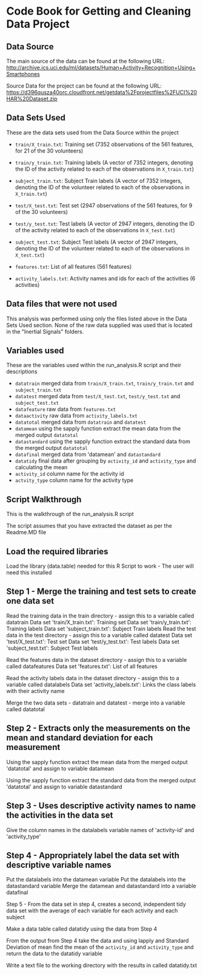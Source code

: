 Code Book for Getting and Cleaning Data Project
===============================================

## Data Source

The main source of the data can be found at the following URL:
http://archive.ics.uci.edu/ml/datasets/Human+Activity+Recognition+Using+Smartphones 

Source Data for the project can be found at the following URL:
https://d396qusza40orc.cloudfront.net/getdata%2Fprojectfiles%2FUCI%20HAR%20Dataset.zip 


## Data Sets Used

These are the data sets used from the Data Source within the project

* `train/X_train.txt`: Training set (7352 observations of the 561 features, for 21 of the 30 volunteers)

* `train/y_train.txt`: Training labels (A vector of 7352 integers, denoting the ID of the activity related to each of the observations in `X_train.txt`)

* `subject_train.txt`: Subject Train labels (A vector of 7352 integers, denoting the ID of the volunteer related to each of the observations in `X_train.txt`)

* `test/X_test.txt`: Test set (2947 observations of the 561 features, for 9 of the 30 volunteers)

* `test/y_test.txt`: Test labels (A vector of 2947 integers, denoting the ID of the activity related to each of the observations in `X_test.txt`)

* `subject_test.txt`: Subject Test labels (A vector of 2947 integers, denoting the ID of the volunteer related to each of the observations in `X_test.txt`)

* `features.txt`: List of all features (561 features)

* `activity_labels.txt`: Activity names and ids for each of the activities (6 activities)

## Data files that were not used

This analysis was performed using only the files listed above in the Data Sets Used section. None of the raw data supplied was used that is located in the "Inertial Signals" folders.

## Variables used 

These are the variables used within the run_analysis.R script and their descriptions

* `datatrain` merged data from `train/X_train.txt`, `train/y_train.txt` and `subject_train.txt`
* `datatest` merged data from  `test/X_test.txt`, `test/y_test.txt` and `subject_test.txt`
* `datafeature` raw data from `features.txt`
* `dataactivity` raw data from `activity_labels.txt`
* `datatotal` merged data from `datatrain` and `datatest`
* `datamean` using the sapply function extract the mean data from the merged output `datatotal`
* `datastandard` using the sapply function extract the standard data from the merged output `datatotal`
* `datafinal` merged data from 'datamean' and `datastandard`
* `datatidy` final data after grouping by `activity_id` and `activity_type` and calculating the mean
* `activity_id` column name for the activity id
* `actvity_type` column name for the activity type


## Script Walkthrough

This is the walkthrough of the run_analysis.R script

The script assumes that you have extracted the dataset as per the Readme.MD file

## Load the required libraries

Load the library (data.table) needed for this R Script to work - The user will need this installed


## Step 1 - Merge the training and test sets to create one data set 


Read the training data in the train directory - assign this to a variable called datatrain
Data set 'train/X_train.txt': Training set
Data set 'train/y_train.txt': Training labels
Data set 'subject_train.txt': Subject Train labels
Read the test data in the test directory - assign this to a variable called datatest
Data set 'test/X_test.txt': Test set
Data set 'test/y_test.txt': Test labels
Data set 'subject_test.txt': Subject Test labels

Read the features data in the dataset directory - assign this to a variable called datafeatures
Data set 'features.txt': List of all features

Read the activity labels data in the dataset directory - assign this to a variable called datalabels
Data set 'activity_labels.txt': Links the class labels with their activity name

Merge the two data sets - datatrain and datatest - merge into a variable called datatotal


## Step 2 - Extracts only the measurements on the mean and standard deviation for each measurement 

Using the sapply function extract the mean data from the merged output 'datatotal' and assign to variable datamean

Using the sapply function extract the standard data from the merged output 'datatotal' and assign to variable datastandard

## Step 3 - Uses descriptive activity names to name the activities in the data set 

Give the column names in the datalabels variable names of 'activity-id' and 'activity_type'


## Step 4 - Appropriately label the data set with descriptive variable names 

Put the datalabels into the datamean variable
Put the datalabels into the datastandard variable
Merge the datamean and datastandard into a variable datafinal

Step 5 - From the data set in step 4, creates a second, independent tidy data set with the average of each variable for each activity and each subject


Make a data table called datatidy using the data from Step 4

From the output from Step 4 take the data and using lapply and Standard Deviation of mean find the mean of the `activity_id` and `activity_type` and return the data to the datatidy variable

Write a text file to the working directory with the results in called datatidy.txt



